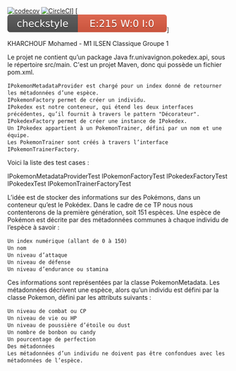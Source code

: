 [![codecov](https://codecov.io/gh/MohamedKharchouf/ceri-m1-techniques-de-test/branch/master/graph/badge.svg?token=VJMH58WB0M)](https://codecov.io/gh/MohamedKharchouf/ceri-m1-techniques-de-test)
[![CircleCI](https://circleci.com/gh/circleci/circleci-docs.svg?style=svg)](https://circleci.com/gh/circleci/circleci-docs)]
[![Checkstyle](target/site/badges/checkstyle-result.svg)]

KHARCHOUF Mohamed - M1 ILSEN Classique Groupe 1

Le projet ne contient qu’un package Java fr.univavignon.pokedex.api, sous le répertoire src/main.
C'est un projet Maven, donc qui possède un fichier pom.xml.

    IPokemonMetadataProvider est chargé pour un index donné de retourner les métadonnées d’une espèce.
    IPokemonFactory permet de créer un individu.
    IPokedex est notre conteneur, qui étend les deux interfaces précédentes, qu’il fournit à travers le pattern "Décorateur".
    IPokedexFactory permet de créer une instance de IPokedex.
    Un IPokedex appartient à un PokemonTrainer, défini par un nom et une équipe.
    Les PokemonTrainer sont créés à travers l’interface IPokemonTrainerFactory.

Voici la liste des test cases :

IPokemonMetadataProviderTest
IPokemonFactoryTest
IPokedexFactoryTest
IPokedexTest
IPokemonTrainerFactoryTest

L’idée est de stocker des informations sur des Pokémons, dans un conteneur qu’est le Pokédex. Dans le cadre de ce TP nous nous contenterons de la première génération, soit 151 espèces.
Une espèce de Pokémon est décrite par des métadonnées communes à chaque individu de l’espèce à savoir :

    Un index numérique (allant de 0 à 150)
    Un nom
    Un niveau d’attaque
    Un niveau de défense
    Un niveau d’endurance ou stamina
Ces informations sont représentées par la classe PokemonMetadata. Les métadonnées décrivent une espèce, alors qu’un individu est défini par la classe Pokemon, défini par les attributs suivants :

    Un niveau de combat ou CP
    Un niveau de vie ou HP
    Un niveau de poussière d’étoile ou dust
    Un nombre de bonbon ou candy
    Un pourcentage de perfection
    Des métadonnées
    Les métadonnées d’un individu ne doivent pas être confondues avec les métadonnées de l’espèce. 
